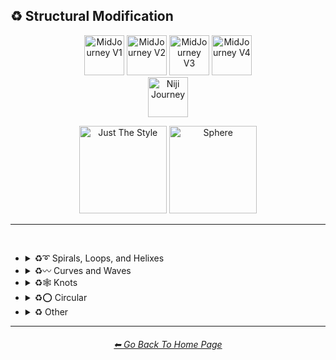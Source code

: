 <h2>♻ Structural Modification</h2>

<div align="center">

[<img src="/Images/Repo_Parts/Buttons/Version_Buttons/button_version_V1_inactive.webp?raw=true" alt="MidJourney V1" height="64" />](/Pages/MJ_V1/Style_Pages/Sphere/Structural_Modification.md)
[<img src="/Images/Repo_Parts/Buttons/Version_Buttons/button_version_V2_inactive.webp?raw=true" alt="MidJourney V2" height="64" />](/Pages/MJ_V2/Style_Pages/Sphere/Structural_Modification.md)
[<img src="/Images/Repo_Parts/Buttons/Version_Buttons/button_version_V3_active.webp?raw=true" alt="MidJourney V3" height="64" />](/Pages/MJ_V3/Style_Pages/Sphere/Structural_Modification.md)
[<img src="/Images/Repo_Parts/Buttons/Version_Buttons/button_version_V4_inactive.webp?raw=true" alt="MidJourney V4" height="64" />](/Pages/MJ_V4/Style_Pages/Just_The_Style/Structural_Modification.md)
<br>
[<img src="/Images/Repo_Parts/Buttons/Version_Buttons/button_version_niji_inactive_full.webp?raw=true" alt="Niji Journey" height="64" />](/Pages/Niji_Journey/Style_Pages/Structural_Modification.md)

[<img src="/Images/Repo_Parts/Buttons/Image_Type_Buttons/button_just_the_style_inactive.webp?raw=true" alt="Just The Style" width="140.5" />](/Pages/MJ_V3/Style_Pages/Just_The_Style/Structural_Modification.md)
[<img src="/Images/Repo_Parts/Buttons/Image_Type_Buttons/button_sphere_active.webp?raw=true" alt="Sphere" width="140.5" />](/Pages/MJ_V3/Style_Pages/Sphere/Structural_Modification.md)

</div>

<hr>
<br>


- <details><summary>♻➰ Spirals, Loops, and Helixes</summary><p><div align="center">

	| Whirl | Spiraling | Spiral |
	| :-: | :-: | :-: |
	| <img src="/Images/MJ_V3/MidJourney_Styles_(sphere)/sphere_Whirl.png?raw=true" width="256" /> | <img src="/Images/MJ_V3/MidJourney_Styles_(sphere)/sphere_Spiraling.png?raw=true" width="256" /> | <img src="/Images/MJ_V3/MidJourney_Styles_(sphere)/sphere_Spiral.png?raw=true" width="256" /> |

	<br>

	| Hyperbolic Spiral | Euler Spiral | Fermat's Spiral |
	| :-: | :-: | :-: |
	| <img src="/Images/MJ_V3/MidJourney_Styles_(sphere)/sphere_Hyperbolic_Spiral.png?raw=true" width="256" /> | <img src="/Images/MJ_V3/MidJourney_Styles_(sphere)/sphere_Euler_Spiral.png?raw=true" width="256" /> | <img src="/Images/MJ_V3/MidJourney_Styles_(sphere)/sphere_Fermats_Spiral.png?raw=true" width="256" /> |

	<br>

	| Logarithmic Spiral | Doyle Spiral | Triskelion |
	| :-: | :-: | :-: |
	| <img src="/Images/MJ_V3/MidJourney_Styles_(sphere)/sphere_Logarithmic_Spiral.png?raw=true" width="256" /> | <img src="/Images/MJ_V3/MidJourney_Styles_(sphere)/sphere_Doyle_Spiral.png?raw=true" width="256" /> | <img src="/Images/MJ_V3/MidJourney_Styles_(sphere)/sphere_Triskelion.png?raw=true" width="256" /> |

	<br>

	| Spiral of Theodorus | Archimedean Spiral | Golden Spiral |
	| :-: | :-: | :-: |
	| <img src="/Images/MJ_V3/MidJourney_Styles_(sphere)/sphere_Spiral_of_Theodorus.png?raw=true" width="256" /> | <img src="/Images/MJ_V3/MidJourney_Styles_(sphere)/sphere_Archimedean_Spiral.png?raw=true" width="256"/> | <img src="/Images/MJ_V3/MidJourney_Styles_(sphere)/sphere_Golden_Spiral.png?raw=true" width="256" /> |

	<br>

	| Spiral Stairs | Spiral Staircase |
	| :-: | :-: |
	| <img src="/Images/MJ_V3/MidJourney_Styles_(sphere)/sphere_Spiral_Stairs.png?raw=true" width="256" /> | <img src="/Images/MJ_V3/MidJourney_Styles_(sphere)/sphere_Spiral_Staircase.png?raw=true" width="256" /> |

	<br>

	| Loop-de-loop | Loopy |
	| :-: | :-: |
	| <img src="/Images/MJ_V3/MidJourney_Styles_(sphere)/Wave_12/sphere_Loop-de-loop.png?raw=true" width="256" /> | <img src="/Images/MJ_V3/MidJourney_Styles_(sphere)/Wave_12/sphere_Loopy.png?raw=true" width="256" /> |

	<br>

	| Helix | Double-Helix |
	| :-: | :-: |
	| <img src="/Images/MJ_V3/MidJourney_Styles_(sphere)/Wave_9/sphere_Helix.png?raw=true" width="256" /> | <img src="/Images/MJ_V3/MidJourney_Styles_(sphere)/Wave_9/sphere_Double-Helix.png?raw=true" width="256" /> |

	<br>

	| Twisted | Coiled |
	| :-: | :-: |
	| <img src="/Images/MJ_V3/MidJourney_Styles_(sphere)/Wave_11/sphere_Twisted.png?raw=true" width="256" /> | <img src="/Images/MJ_V3/MidJourney_Styles_(sphere)/Wave_14/sphere_Coiled.png?raw=true" width="256" /> |

  </div></p></details>



- <details><summary>♻〰 Curves and Waves</summary><p><div align="center">

	| Curve | Bezier Curve |
	| :-: | :-: |
	| <img src="/Images/MJ_V3/MidJourney_Styles_(sphere)/Wave_13/sphere_Curve.png?raw=true" width="256" /> | <img src="/Images/MJ_V3/MidJourney_Styles_(sphere)/sphere_Bezier_Curve.png?raw=true" width="256" /> |

	<br>
	
	| Wave | Wavy |
	| :-: | :-: |
	| <img src="/Images/MJ_V3/MidJourney_Styles_(sphere)/Wave_13/sphere_Wave.png?raw=true" width="256" /> | <img src="/Images/MJ_V3/MidJourney_Styles_(sphere)/sphere_Wavy.png?raw=true" width="256" /> |

	<br>

	| Curvaceous | Curvilinear | Sinuous |
	| :-: | :-: | :-: |
	| <img src="/Images/MJ_V3/MidJourney_Styles_(sphere)/sphere_Curvaceous.png?raw=true" width="256" /> | <img src="/Images/MJ_V3/MidJourney_Styles_(sphere)/sphere_Curvilinear.png?raw=true" width="256" /> | <img src="/Images/MJ_V3/MidJourney_Styles_(sphere)/sphere_Sinuous.png?raw=true" width="256" /> |

	<br>

	| Ripple | Squiggly |
	| :-: | :-: |
	| <img src="/Images/MJ_V3/MidJourney_Styles_(sphere)/sphere_Ripple.png?raw=true" width="256" /> | <img src="/Images/MJ_V3/MidJourney_Styles_(sphere)/sphere_Squiggly.png?raw=true" width="256" /> |

	<br>

	| Dimpled | Incurved | Incurvate |
	| :-: | :-: | :-: |
	| <img src="/Images/MJ_V3/MidJourney_Styles_(sphere)/sphere_Dimpled.png?raw=true" width="256" /> | <img src="/Images/MJ_V3/MidJourney_Styles_(sphere)/sphere_Incurved.png?raw=true" width="256" /> | <img src="/Images/MJ_V3/MidJourney_Styles_(sphere)/sphere_Incurvate.png?raw=true" width="256" /> |

	<br>

	| Arched | Arciform |
	| :-: | :-: |
	| <img src="/Images/MJ_V3/MidJourney_Styles_(sphere)/sphere_Arched.png?raw=true" width="256" /> | <img src="/Images/MJ_V3/MidJourney_Styles_(sphere)/sphere_Arciform.png?raw=true" width="256" /> |

	<br>

	| Arrondi | Sigmoid |
	| :-: | :-: |
	| <img src="/Images/MJ_V3/MidJourney_Styles_(sphere)/sphere_Arrondi.png?raw=true" width="256" /> | <img src="/Images/MJ_V3/MidJourney_Styles_(sphere)/sphere_Sigmoid.png?raw=true" width="256" /> |

	<br>

	| Serpentine |
	| :-: |
	| <img src="/Images/MJ_V3/MidJourney_Styles_(sphere)/sphere_Serpentine.png?raw=true" width="256" /> |

  </div></p></details>


- <details><summary>♻🕸 Knots</summary><p><div align="center">

	| Knot | Unknot |
	| :-: | :-: |
	| <img src="/Images/MJ_V3/MidJourney_Styles_(sphere)/sphere_Knot.png?raw=true" width="256" /> | <img src="/Images/MJ_V3/MidJourney_Styles_(sphere)/sphere_Unknot.png?raw=true" width="256" /> |

	<br>

	| Entangled | Entanglement |
	| :-: | :-: |
	| <img src="/Images/MJ_V3/MidJourney_Styles_(sphere)/sphere_Entangled.png?raw=true" width="256" /> | <img src="/Images/MJ_V3/MidJourney_Styles_(sphere)/Wave_14/sphere_Entanglement.png?raw=true" width="256" /> |

	<br>

	| Celtic Knot | Pretzel Knot |
	| :-: | :-: |
	| <img src="/Images/MJ_V3/MidJourney_Styles_(sphere)/Wave_9/sphere_Celtic_Knot.png?raw=true" width="256" /> | <img src="/Images/MJ_V3/MidJourney_Styles_(sphere)/Wave_14/sphere_Pretzel_Knot.png?raw=true" width="256" /> |

  </div></p></details>


- <details><summary>♻⭕ Circular</summary><p><div align="center">

	| Circle | Circular |
	| :-: | :-: |
	| <img src="/Images/MJ_V3/MidJourney_Styles_(sphere)/Wave_13/sphere_Circle.png?raw=true" width="256" /> | <img src="/Images/MJ_V3/MidJourney_Styles_(sphere)/Wave_13/sphere_Circular.png?raw=true" width="256" /> |

	<br>
	
	| Rounded | Spherize | Spherical |
	| :-: | :-: | :-: |
	| <img src="/Images/MJ_V3/MidJourney_Styles_(sphere)/sphere_Rounded.png?raw=true" width="256" /> | <img src="/Images/MJ_V3/MidJourney_Styles_(sphere)/sphere_Spherize.png?raw=true" width="256" /> | <img src="/Images/MJ_V3/MidJourney_Styles_(sphere)/Wave_14/sphere_Spherical.png?raw=true" width="256" /> |

	<br>
	
	| Concentric | Concentric Circles | Concentric Rings |
	| :-: | :-: | :-: |
	| <img src="/Images/MJ_V3/MidJourney_Styles_(sphere)/sphere_Concentric.png?raw=true" width="256" /> | <img src="/Images/MJ_V3/MidJourney_Styles_(sphere)/sphere_Concentric_Circles.png?raw=true" width="256" /> | <img src="/Images/MJ_V3/MidJourney_Styles_(sphere)/sphere_Concentric_Rings.png?raw=true" width="256" /> |

	<br>
	
	| Concentric Spheres | Contour |
	| :-: | :-: |
	| <img src="/Images/MJ_V3/MidJourney_Styles_(sphere)/sphere_Concentric_Spheres.png?raw=true" width="256" /> | <img src="/Images/MJ_V3/MidJourney_Styles_(sphere)/sphere_Contour.png?raw=true" width="256" /> |

	<br>

	| Circinate | Orbicular | Oblique |
	| :-: | :-: | :-: |
	| <img src="/Images/MJ_V3/MidJourney_Styles_(sphere)/sphere_Circinate.png?raw=true" width="256" /> | <img src="/Images/MJ_V3/MidJourney_Styles_(sphere)/sphere_Orbicular.png?raw=true" width="256" /> | <img src="/Images/MJ_V3/MidJourney_Styles_(sphere)/sphere_Oblique.png?raw=true" width="256" /> |

  </div></p></details>



- <details><summary>♻ Other</summary><p><div align="center">

	| Zig-Zag | Deflate | Inflate |
	| :-: | :-: | :-: |
	| <img src="/Images/MJ_V3/MidJourney_Styles_(sphere)/sphere_Zig-Zag.png?raw=true" width="256" /> | <img src="/Images/MJ_V3/MidJourney_Styles_(sphere)/sphere_Deflate.png?raw=true" width="256" /> | <img src="/Images/MJ_V3/MidJourney_Styles_(sphere)/sphere_Inflate.png?raw=true" width="256" /> |

	<br>

	| Incline | Declinate | Biflected |
	| :-: | :-: | :-: |
	| <img src="/Images/MJ_V3/MidJourney_Styles_(sphere)/sphere_Incline.png?raw=true" width="256" /> | <img src="/Images/MJ_V3/MidJourney_Styles_(sphere)/sphere_Declinate.png?raw=true" width="256" /> | <img src="/Images/MJ_V3/MidJourney_Styles_(sphere)/sphere_Biflected.png?raw=true" width="256" /> |

	<br>

	| Hollow | Enbowed |
	| :-: | :-: |
	| <img src="/Images/MJ_V3/MidJourney_Styles_(sphere)/sphere_Hollow.png?raw=true" width="256" /> | <img src="/Images/MJ_V3/MidJourney_Styles_(sphere)/sphere_Enbowed.png?raw=true" width="256" /> |

  </div></p></details>

<hr><!--------------->
<div align="center">
<h6><a href="https://github.com/willwulfken/MidJourney-Styles-and-Keywords-Reference/blob/main/README.md">⬅ Go Back To Home Page</a></h6>
</div>